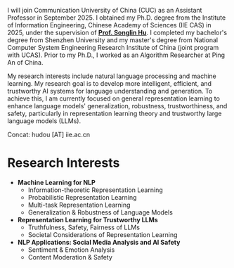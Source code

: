 I will join Communication University of China (CUC) as an Assistant Professor in September 2025.
I obtained my Ph.D. degree from the Institute of Information Engineering, Chinese Academy of Sciences (IIE CAS) in 2025, under the supervision of [**Prof. Songlin Hu**](https://people.ucas.ac.cn/~husonglin?language=en). 
I completed my bachelor's degree from Shenzhen University and my master's degree from National Computer System Engineering Research Institute of China (joint program with UCAS). 
Prior to my Ph.D., I worked as an Algorithm Researcher at Ping An of China.

My research interests include natural language processing and machine learning. 
My research goal is to develop more intelligent, efficient, and trustworthy AI systems for language understanding and generation. 
To achieve this, I am currently focused on general representation learning to enhance language models' generalization, robustness, trustworthiness, and safety, particularly in representation learning theory and trustworthy large language models (LLMs).  


Concat: hudou [AT] iie.ac.cn

# Research Interests
- **Machine Learning for NLP**
  - Information-theoretic Representation Learning
  - Probabilistic Representation Learning
  - Multi-task Representation Learning
  - Generalization & Robustness of Language Models
- **Representation Learning for Trustworthy LLMs**
  - Truthfulness, Safety, Fairness of LLMs
  - Societal Considerations of Representation Learning
- **NLP Applications: Social Media Analysis and AI Safety**
  - Sentiment & Emotion Analysis
  - Content Moderation & Safety
